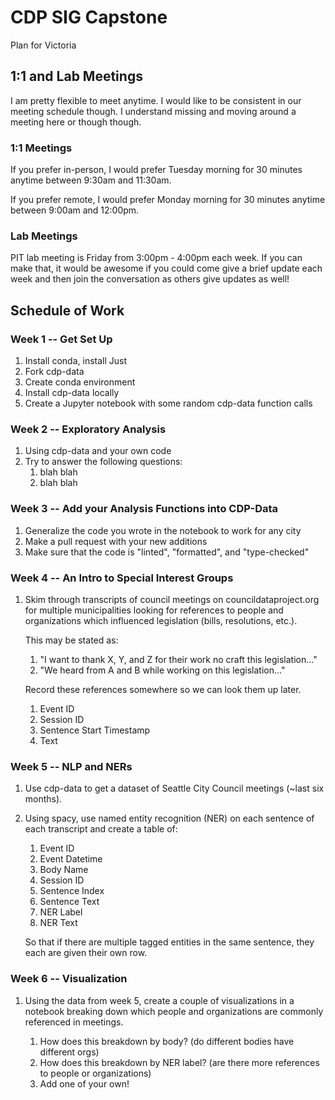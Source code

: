 # CDP SIG Capstone
Plan for Victoria

## 1:1 and Lab Meetings

I am pretty flexible to meet anytime. I would like to be consistent
in our meeting schedule though. I understand missing and moving around
a meeting here or though though.

### 1:1 Meetings

If you prefer in-person, I would prefer Tuesday morning for 30 minutes
anytime between 9:30am and 11:30am.

If you prefer remote, I would prefer Monday morning for 30 minutes
anytime between 9:00am and 12:00pm.

### Lab Meetings

PIT lab meeting is Friday from 3:00pm - 4:00pm each week. If you can make that,
it would be awesome if you could come give a brief update each week and then
join the conversation as others give updates as well!

## Schedule of Work

### Week 1 -- Get Set Up

1. Install conda, install Just
2. Fork cdp-data
3. Create conda environment
4. Install cdp-data locally
5. Create a Jupyter notebook with some random cdp-data function calls

### Week 2 -- Exploratory Analysis

1. Using cdp-data and your own code
2. Try to answer the following questions:
    1. blah blah
    2. blah blah

### Week 3 -- Add your Analysis Functions into CDP-Data

1. Generalize the code you wrote in the notebook to work for any city
2. Make a pull request with your new additions
3. Make sure that the code is "linted", "formatted", and "type-checked"

### Week 4 -- An Intro to Special Interest Groups

1. Skim through transcripts of council meetings on councildataproject.org for
   multiple municipalities looking for references to people and organizations
   which influenced legislation (bills, resolutions, etc.).

   This may be stated as:
   1. "I want to thank X, Y, and Z for their work no craft this legislation..."
   2. "We heard from A and B while working on this legislation..."

   Record these references somewhere so we can look them up later.

   1. Event ID
   2. Session ID
   3. Sentence Start Timestamp
   4. Text

### Week 5 -- NLP and NERs

1. Use cdp-data to get a dataset of Seattle City Council meetings (~last six months).
2. Using spacy, use named entity recognition (NER) on each sentence of each transcript
   and create a table of:
   
   1. Event ID
   2. Event Datetime
   3. Body Name
   4. Session ID
   5. Sentence Index
   6. Sentence Text
   7. NER Label
   8. NER Text

   So that if there are multiple tagged entities in the same sentence, they each
   are given their own row.

### Week 6 -- Visualization

1. Using the data from week 5, create a couple of visualizations in a notebook
   breaking down which people and organizations are commonly referenced in meetings.

   1. How does this breakdown by body? (do different bodies have different orgs)
   2. How does this breakdown by NER label? (are there more references to people
      or organizations)
   3. Add one of your own!
